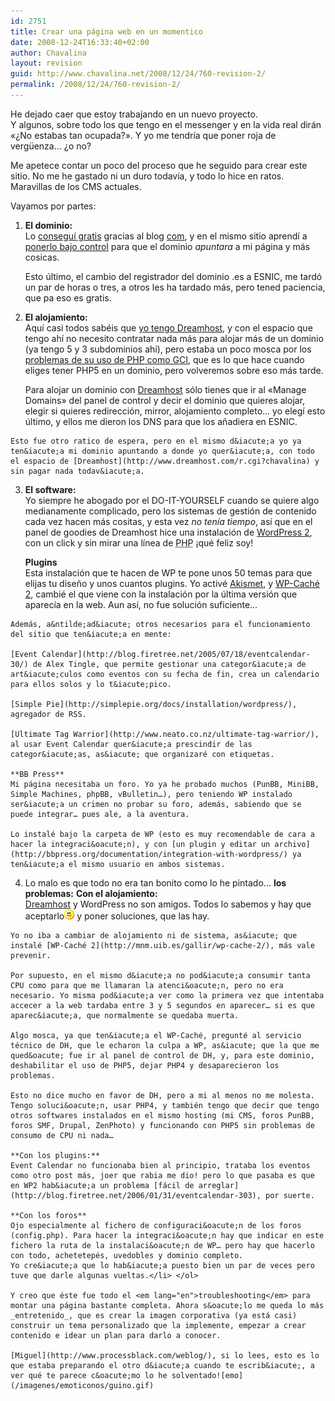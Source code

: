 ```yaml
---
id: 2751
title: Crear una página web en un momentico
date: 2008-12-24T16:33:40+02:00
author: Chavalina
layout: revision
guid: http://www.chavalina.net/2008/12/24/760-revision-2/
permalink: /2008/12/24/760-revision-2/
---
```

He dejado caer que estoy trabajando en un nuevo proyecto.  
Y algunos, sobre todo los que tengo en el messenger y en la vida real dirán «&iquest;No estabas tan ocupada?». Y yo me tendr&iacute;a que poner roja de verg&uuml;enza… &iquest;o no?

Me apetece contar un poco del proceso que he seguido para crear este sitio. No me he gastado ni un duro todav&iacute;a, y todo lo hice en ratos. Maravillas de los CMS actuales.

Vayamos por partes:

  1. **El dominio:**  
    Lo [consegu&iacute; gratis](http://www.com.es/00433/dominios-es-gratis/) gracias al blog [com](http://www.com.es/), y en el mismo sitio aprend&iacute; a [ponerlo bajo control](http://www.com.es/00438/gestionar-dominio-esnic/) para que el dominio _apuntara_ a mi página y más cosicas.</p> 
    Esto &uacute;ltimo, el cambio del registrador del dominio .es a ESNIC, me tard&oacute; un par de horas o tres, a otros les ha tardado más, pero tened paciencia, que pa eso es gratis.

  2. **El alojamiento:**  
    Aqu&iacute; casi todos sabéis que [yo tengo Dreamhost](http://chavalina.net/comentar.php?idpost=618), y con el espacio que tengo ah&iacute; no necesito contratar nada más para alojar más de un dominio (ya tengo 5 y 3 subdominios ah&iacute;), pero estaba un poco mosca por los [problemas de su uso de <acronym title="Hypertext PreProcessor">PHP</acronym> como GCI](http://mnm.uib.es/gallir/posts/2005/11/10/499/), que es lo que hace cuando eliges tener PHP5 en un dominio, pero volveremos sobre eso más tarde.</p> 
    Para alojar un dominio con [Dreamhost](http://www.dreamhost.com/r.cgi?chavalina) s&oacute;lo tienes que ir al «Manage Domains» del panel de control y decir el dominio que quieres alojar, elegir si quieres redirecci&oacute;n, mirror, alojamiento completo… yo eleg&iacute; esto &uacute;ltimo, y ellos me dieron los DNS para que los a&ntilde;adiera en ESNIC.
    
    Esto fue otro ratico de espera, pero en el mismo d&iacute;a yo ya ten&iacute;a mi dominio apuntando a donde yo quer&iacute;a, con todo el espacio de [Dreamhost](http://www.dreamhost.com/r.cgi?chavalina) y sin pagar nada todav&iacute;a.

  3. **El software:**  
    Yo siempre he abogado por el DO-IT-YOURSELF cuando se quiere algo medianamente complicado, pero los sistemas de gesti&oacute;n de contenido cada vez hacen más cositas, y esta vez _no ten&iacute;a tiempo_, as&iacute; que en el panel de goodies de Dreamhost hice una instalaci&oacute;n de [WordPress 2](http://www.wordpress.com), con un click y sin mirar una l&iacute;nea de <acronym title="Hypertext PreProcessor">PHP</acronym> &iexcl;qué feliz soy!</p> 
    **Plugins**  
    Esta instalaci&oacute;n que te hacen de WP te pone unos 50 temas para que elijas tu dise&ntilde;o y unos cuantos plugins. Yo activé [Akismet](http://akismet.com/), y [WP-Caché 2](http://mnm.uib.es/gallir/wp-cache-2/), cambié el que viene con la instalaci&oacute;n por la &uacute;ltima versi&oacute;n que aparec&iacute;a en la web. Aun as&iacute;, no fue soluci&oacute;n suficiente…
    
    Además, a&ntilde;ad&iacute; otros necesarios para el funcionamiento del sitio que ten&iacute;a en mente: 
    
    [Event Calendar](http://blog.firetree.net/2005/07/18/eventcalendar-30/) de Alex Tingle, que permite gestionar una categor&iacute;a de art&iacute;culos como eventos con su fecha de fin, crea un calendario para ellos solos y lo t&iacute;pico.
    
    [Simple Pie](http://simplepie.org/docs/installation/wordpress/), agregador de RSS.
    
    [Ultimate Tag Warrior](http://www.neato.co.nz/ultimate-tag-warrior/), al usar Event Calendar quer&iacute;a prescindir de las categor&iacute;as, as&iacute; que organizaré con etiquetas.
    
    **BB Press**  
    Mi página necesitaba un foro. Yo ya he probado muchos (PunBB, MiniBB, Simple Machines, phpBB, vBulletin…), pero teniendo WP instalado ser&iacute;a un crimen no probar su foro, además, sabiendo que se puede integrar… pues ale, a la aventura.
    
    Lo instalé bajo la carpeta de WP (esto es muy recomendable de cara a hacer la integraci&oacute;n), y con [un plugin y editar un archivo](http://bbpress.org/documentation/integration-with-wordpress/) ya ten&iacute;a el mismo usuario en ambos sistemas. 

  4. Lo malo es que todo no era tan bonito como lo he pintado… **los problemas:** 
    **Con el alojamiento:**  
    [Dreamhost](http://www.dreamhost.com/r.cgi?chavalina) y WordPress no son amigos. Todos lo sabemos y hay que aceptarlo![emo](/imagenes/emoticonos/confuso.gif) y poner soluciones, que las hay.
    
    Yo no iba a cambiar de alojamiento ni de sistema, as&iacute; que instalé [WP-Caché 2](http://mnm.uib.es/gallir/wp-cache-2/), más vale prevenir.
    
    Por supuesto, en el mismo d&iacute;a no pod&iacute;a consumir tanta CPU como para que me llamaran la atenci&oacute;n, pero no era necesario. Yo misma pod&iacute;a ver como la primera vez que intentaba accecer a la web tardaba entre 3 y 5 segundos en aparecer… si es que aparec&iacute;a, que normalmente se quedaba muerta.
    
    Algo mosca, ya que ten&iacute;a el WP-Caché, pregunté al servicio técnico de DH, que le echaron la culpa a WP, as&iacute; que la que me qued&oacute; fue ir al panel de control de DH, y, para este dominio, deshabilitar el uso de PHP5, dejar PHP4 y desaparecieron los problemas.
    
    Esto no dice mucho en favor de DH, pero a mi al menos no me molesta. Tengo soluci&oacute;n, usar PHP4, y también tengo que decir que tengo otros softwares instalados en el mismo hosting (mi CMS, foros PunBB, foros SMF, Drupal, ZenPhoto) y funcionando con PHP5 sin problemas de consumo de CPU ni nada…
    
    **Con los plugins:**  
    Event Calendar no funcionaba bien al principio, trataba los eventos como otro post más, joer que rabia me dio! pero lo que pasaba es que en WP2 hab&iacute;a un problema [fácil de arreglar](http://blog.firetree.net/2006/01/31/eventcalendar-303), por suerte.
    
    **Con los foros**  
    Ojo especialmente al fichero de configuraci&oacute;n de los foros (config.php). Para hacer la integraci&oacute;n hay que indicar en este fichero la ruta de la instalaci&oacute;n de WP… pero hay que hacerlo con todo, achetetepés, uvedobles y dominio completo.  
    Yo cre&iacute;a que lo hab&iacute;a puesto bien un par de veces pero tuve que darle algunas vueltas.</li> </ol> 
    
    Y creo que éste fue todo el <em lang="en">troubleshooting</em> para montar una página bastante completa. Ahora s&oacute;lo me queda lo más _entretenido_, que es crear la imagen corporativa (ya está casi) construir un tema personalizado que la implemente, empezar a crear contenido e idear un plan para darlo a conocer.
    
    [Miguel](http://www.processblack.com/weblog/), si lo lees, esto es lo que estaba preparando el otro d&iacute;a cuando te escrib&iacute;, a ver qué te parece c&oacute;mo lo he solventado![emo](/imagenes/emoticonos/guino.gif)